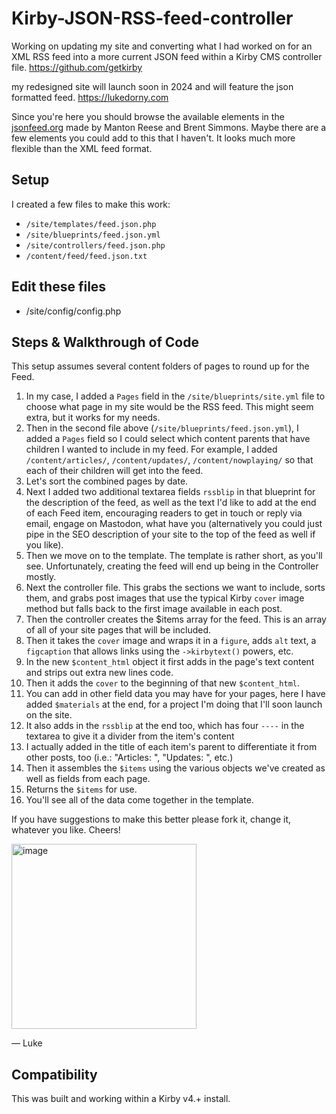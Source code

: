# Kirby-JSON-RSS-feed-controller
Working on updating my site and converting what I had worked on for an XML RSS feed into a more current JSON feed within a Kirby CMS controller file.
https://github.com/getkirby

my redesigned site will launch soon in 2024 and will feature the json formatted feed. 
https://lukedorny.com

Since you're here you should browse the available elements in the  [jsonfeed.org](https://www.jsonfeed.org/version/1.1/) made by Manton Reese and Brent Simmons. Maybe there are a few elements you could add to this that I haven't. It looks much more flexible than the XML feed format. 

## Setup
I created a few files to make this work:
- `/site/templates/feed.json.php`
- `/site/blueprints/feed.json.yml`
- `/site/controllers/feed.json.php`
- `/content/feed/feed.json.txt`
  
## Edit these files
- /site/config/config.php

## Steps & Walkthrough of Code
This setup assumes several content folders of pages to round up for the Feed. 
1. In my case, I added a `Pages` field in the `/site/blueprints/site.yml`  file to choose what page in my site would be the RSS feed. This might seem extra, but it works for my needs.
2. Then in the second file above (`/site/blueprints/feed.json.yml`), I added a `Pages` field so I could select which content parents that have children I wanted to include in my feed. For example, I added `/content/articles/`, `/content/updates/`, `/content/nowplaying/` so that each of their children will get into the feed.
3. Let's sort the combined pages by date.
4. Next I added two additional textarea fields `rssblip` in that blueprint for the description of the feed, as well as the text I'd like to add at the end of each Feed item, encouraging readers to get in touch or reply via email, engage on Mastodon, what have you (alternatively you could just pipe in the SEO description of your site to the top of the feed as well if you like).
5. Then we move on to the template. The template is rather short, as you'll see. Unfortunately, creating the feed will end up being in the Controller mostly.
6. Next the controller file. This grabs the sections we want to include, sorts them, and grabs post images that use the typical Kirby `cover` image method but falls back to the first image available in each post.
7. Then the controller creates the $items array for the feed. This is an array of all of your site pages that will be included.
8. Then it takes the `cover` image and wraps it in a `figure`, adds `alt` text, a `figcaption` that allows links using the `->kirbytext()` powers, etc.
9. In the new `$content_html` object it first adds in the page's text content and strips out extra new lines code.
10. Then it adds the `cover` to the beginning of that new `$content_html`.
11. You can add in other field data you may have for your pages, here I have added `$materials` at the end, for a project I'm doing that I'll soon launch on the site.
12. It also adds in the `rssblip` at the end too, which has four `----` in the textarea to give it a divider from the item's content
13. I actually added in the title of each item's parent to differentiate it from other posts, too (i.e.: "Articles: ", "Updates: ", etc.)
14. Then it assembles the `$items` using the various objects we've created as well as fields from each page.
15. Returns the `$items` for use.
16. You'll see all of the data come together in the template.

If you have suggestions to make this better please fork it, change it, whatever you like. Cheers!

<img width="296" alt="image" src="https://github.com/luxuryluke/jsonfeed-controller/assets/57873/962cf208-2d94-461a-8632-26f22261b33c">

— Luke

## Compatibility
This was built and working within a Kirby v4.+ install.

